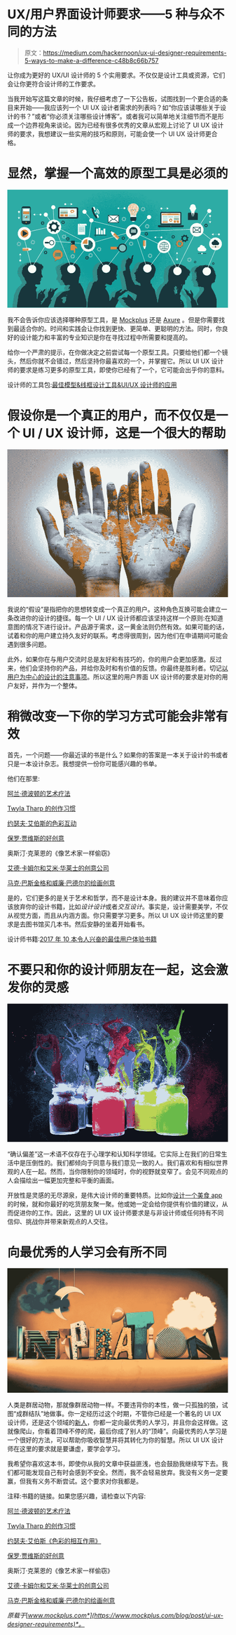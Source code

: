 # UX/用户界面设计师要求——5 种与众不同的方法

> 原文：<https://medium.com/hackernoon/ux-ui-designer-requirements-5-ways-to-make-a-difference-c48b8c66b757>

让你成为更好的 UX/UI 设计师的 5 个实用要求。不仅仅是设计工具或资源，它们会让你更符合设计师的工作要求。

当我开始写这篇文章的时候，我仔细考虑了一下公告板，试图找到一个更合适的条目来开始——我应该列一个 UI UX 设计者需求的列表吗？如“你应该读哪些关于设计的书？”或者“你必须关注哪些设计博客”。或者我可以简单地关注细节而不是形成一个边界视角来谈论。因为已经有很多优秀的文章从宏观上讨论了 UI UX 设计师的要求，我想建议一些实用的技巧和原则，可能会使一个 UI UX 设计师更合格。

# 显然，掌握一个高效的原型工具是必须的

![](img/141caecb740a16536899c744833555a0.png)

我不会告诉你应该选择哪种原型工具，是 [Mockplus](https://www.mockplus.com/?utm_source=promote&utm_medium=click&utm_campaign=trista) 还是 [Axure](https://www.axure.com/download) 。但是你需要找到最适合你的。时间和实践会让你找到更快、更简单、更聪明的方法。同时，你良好的设计能力和丰富的专业知识是你在寻找过程中所需要和提高的。

给你一个严肃的提示，在你做决定之前尝试每一个原型工具。只要给他们都一个镜头，然后你就不会错过，然后坚持你最喜欢的一个，并掌握它。所以 UI UX 设计师的要求是练习更多的原型工具，即使你已经有了一个，它可能会出乎你的意料。

设计师的工具包:[最佳模型&线框设计工具&UI/UX 设计师的应用](https://www.mockplus.com/blog/post/the-best-mockup-wireframing-design-tools-apps-for-uiux-designers/?r=trista)

# 假设你是一个真正的用户，而不仅仅是一个 UI / UX 设计师，这是一个很大的帮助

![](img/aa5381f738d9f494789882fd36a673b8.png)

我说的“假设”是指把你的思想转变成一个真正的用户。这种角色互换可能会建立一条改进你的设计的捷径。每一个 UI / UX 设计师都应该坚持这样一个原则:在知道意图的情况下进行设计。产品源于需求，这一黄金法则仍然有效。如果可能的话，试着和你的用户建立持久友好的联系。考虑得很周到，因为他们在申请期间可能会遇到很多问题。

此外，如果你在与用户交流时总是友好和有技巧的，你的用户会更加感激。反过来，他们会坚持你的产品，并给你及时和有价值的反馈。你最终是胜利者。切记[以用户为中心的设计的注意事项](https://www.mockplus.com/blog/post/the-dos-and-donts-of-usercentered-design/?r=trista)。所以这里的用户界面 UX 设计师的要求是对你的用户友好，并作为一个整体。

# 稍微改变一下你的学习方式可能会非常有效

首先，一个问题——你最近读的书是什么？如果你的答案是一本关于设计的书或者只是一本设计杂志。我想提供一份你可能感兴趣的书单。

他们在那里:

[阿兰·德波顿的艺术疗法](http://ca.phaidon.com/store/art/art-as-therapy-9780714865911/)

[Twyla Tharp 的创作习惯](https://www.amazon.com/Creative-Habit-Learn-Use-Life/dp/B00BTELWYO)

[约瑟夫·艾伯斯的色彩互动](https://itunes.apple.com/us/app/interaction-of-color-by-josef-albers/id664296461?mt=8)

[保罗·贾维斯的好创意](http://kineticbear.com/the-good-creative/)

奥斯汀·克莱恩的《像艺术家一样偷窃》

[艾德·卡姆尔和艾米·华莱士的创意公司](https://www.amazon.com/Creativity-Inc-Overcoming-Unseen-Inspiration/dp/0812993012)

[马克·巴斯金格和威廉·巴德尔的绘画创意](https://www.amazon.com/Drawing-Ideas-Hand-Drawn-Approach-Better/dp/0385344627)

是的，它们更多的是关于艺术和哲学，而不是设计本身。我的建议并不意味着你应该放弃你的设计书籍，比如*设计设计*或者*交互设计*。事实是，设计需要美学，不仅从视觉方面，而且从内涵方面。你只需要学习更多。所以 UI UX 设计师这里的要求是去图书馆买几本书。然后安静的坐着开始看书。

设计师书籍:[2017 年 10 本令人兴奋的最佳用户体验书籍](https://www.mockplus.com/blog/post/best-user-experience-books/?r=trista)

# 不要只和你的设计师朋友在一起，这会激发你的灵感

![](img/6f6e8007fa1b338ba16840a35d83df73.png)

“确认偏差”这一术语不仅存在于心理学和认知科学领域。它实际上在我们的日常生活中是压倒性的。我们都倾向于同意与我们意见一致的人。我们喜欢和有相似世界观的人在一起。然而，当你限制你的领域时，你的视野就变窄了。会见不同观点的人会描绘出一幅更加完整和平衡的画面。

开放性是灵感的无尽源泉，是伟大设计师的重要特质。比如你[设计一个美食 app](http://doc.mockplus.com/?p=1365/?utm_source=promote&utm_medium=click&utm_campaign=trista) 的时候，就和你最好的吃货朋友聚一聚。他或她一定会给你提供有价值的建议，从而促进你的工作。因此，这里的 UI UX 设计师要求是与非设计师或任何持有不同信仰、挑战你并带来新观点的人交往。

# 向最优秀的人学习会有所不同

![](img/322098c3b2689308938a30b5163965ed.png)

人类是群居动物，那就像群居动物一样。不要违背你的本性，做一只孤独的狼，试图“成群结队”地做事。你一定经历过这个时期，不管你已经是一个著名的 UI UX 设计师，还是这个领域的[新人](https://www.mockplus.com/blog/post/what-is-an-ux-designer/?utm_source=promote&utm_medium=click&utm_campaign=trista-zjj)，你都一定向最优秀的人学习，并且你会这样做。这就像爬山，你看着顶峰不停的爬，最后你成了别人的“顶峰”。向最优秀的人学习是一个很好的方法，可以帮助你吸收智慧并将其转化为你的智慧。所以 UI UX 设计师在这里的要求就是要谦虚，要学会学习。

我希望你喜欢这本书，即使你从我的文章中获益匪浅，也会鼓励我继续写下去。我们都可能发现自己有时会感到不安全。然而，我不会轻易放弃。我没有义务一定要赢，但我有义务不断尝试。这个要求对你我都是。

注释:书籍的链接。如果您感兴趣，请检查以下内容:

[阿兰·德波顿的艺术疗法](http://ca.phaidon.com/store/art/art-as-therapy-9780714865911/)

[Twyla Tharp 的创作习惯](https://www.amazon.com/Creative-Habit-Learn-Use-Life/dp/B00BTELWYO)

[约瑟夫·艾伯斯《色彩的相互作用》](https://itunes.apple.com/us/app/interaction-of-color-by-josef-albers/id664296461?mt=8)

[保罗·贾维斯的好创意](http://kineticbear.com/the-good-creative/)

奥斯汀·克莱恩的《像艺术家一样偷窃》

[艾德·卡姆尔和艾米·华莱士的创意公司](https://www.amazon.com/Creativity-Inc-Overcoming-Unseen-Inspiration/dp/0812993012)

[马克·巴斯金格和威廉·巴德尔的绘画创意](https://www.amazon.com/Drawing-Ideas-Hand-Drawn-Approach-Better/dp/0385344627)

*原载于*[*www.mockplus.com*](https://www.mockplus.com/blog/post/ui-ux-designer-requirements)*。*